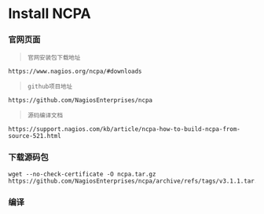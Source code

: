 # Install NCPA

### 官网页面
>`官网安装包下载地址`
```shell
https://www.nagios.org/ncpa/#downloads
```
>`github项目地址`
```shell
https://github.com/NagiosEnterprises/ncpa
```
>`源码编译文档`
```shell
https://support.nagios.com/kb/article/ncpa-how-to-build-ncpa-from-source-521.html
```

### 下载源码包
```shell
wget --no-check-certificate -O ncpa.tar.gz https://github.com/NagiosEnterprises/ncpa/archive/refs/tags/v3.1.1.tar.gz
```

### 编译

```shell

```
